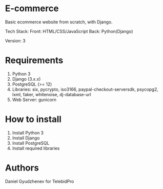 # E-commerce
Basic ecommerce website from scratch, with Django.

Tech Stack:
Front: HTML/CSS/JavaScript
Back: Python(Django)

Version: 3

# Requirements
1. Python 3
2. Django (3.x.x)
3. PostgreSQL (>= 12)
4. Libraries: six, pycrypto, iso3166, paypal-checkout-serversdk, psycopg2, lxml, faker, whitenoise, dj-database-url
5. Web Server: gunicorn

# How to install
1. Install Python 3
2. Install Django
3. Install PostgreSQL
4. Install required libraries

# Authors
Daniel Gyudzhenev for TelebidPro

